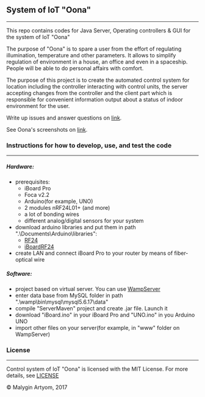 ## System of IoT "Oona"
---
This repo contains codes for Java Server, Operating controllers & GUI for the system of IoT "Oona"

The purpose of "Oona" is to spare a user from the effort of regulating illumination, temperature and other parameters. It allows to simplify regulation of environment in a house, an office and even in a spaceship. People will be able to do personal affairs with comfort.

The purpose of this project is to create the automated control system for location including the controller interacting with control units, the server accepting changes from the controller and the client part which is responsible for convenient information output about a status of indoor environment for the user.

Write up issues and answer questions on [link](http://bit.ly/2ee4MIL).

See Oona's screenshots on [link](https://github.com/Wact/Control-system-of-IoT-Oona/tree/master/Screenshots).

### Instructions for how to develop, use, and test the code
---
##### Hardware:
- prerequisites:
    - iBoard Pro
    - Foca v2.2
    - Arduino(for example, UNO)
    - 2 modules nRF24L01+ (and more)
    - a lot of bonding wires
    - different analog/digital sensors for your system
- download arduino libraries and put them in path ".\Documents\Arduino\libraries":
   - [RF24](https://github.com/maniacbug/RF24)
   - [iBoardRF24](https://github.com/andykarpov/iBoardRF24)
- create LAN and connect iBoard Pro to your router by means of fiber-optical wire

##### Software:
- project based on virtual server. You can use [WampServer](http://www.wampserver.com)
- enter data base from MySQL folder in path ".\wamp\bin\mysql\mysql5.6.17\data"
- compile "ServerMaven" project and create .jar file. Launch it
- download "iBoard.ino" in your iBoard Pro and "UNO.ino" in you Arduino UNO
- import other files on your server(for example, in "www" folder on WampServer)
### License
---
Control system of IoT "Oona" is licensed with the MIT License. For more details, see [LICENSE](https://github.com/Wact/Control-system-of-IoT-Oona/blob/master/LICENSE)

© Malygin Artyom, 2017